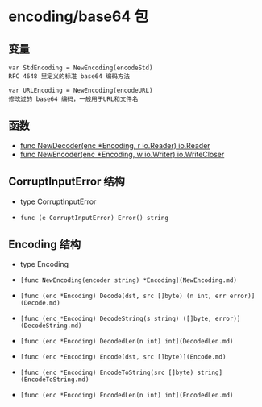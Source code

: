 # encoding/base64 包

## 变量

    var StdEncoding = NewEncoding(encodeStd)
    RFC 4648 里定义的标准 base64 编码方法

    var URLEncoding = NewEncoding(encodeURL)
    修改过的 base64 编码，一般用于URL和文件名

## 函数

- [func NewDecoder(enc *Encoding, r io.Reader) io.Reader](NewDecoder.md)
- [func NewEncoder(enc *Encoding, w io.Writer) io.WriteCloser](NewEncoder.md)

## CorruptInputError 结构
- type CorruptInputError
-     func (e CorruptInputError) Error() string

## Encoding 结构
- type Encoding
-     [func NewEncoding(encoder string) *Encoding](NewEncoding.md)
-     [func (enc *Encoding) Decode(dst, src []byte) (n int, err error)](Decode.md)
-     [func (enc *Encoding) DecodeString(s string) ([]byte, error)](DecodeString.md)
-     [func (enc *Encoding) DecodedLen(n int) int](DecodedLen.md)
-     [func (enc *Encoding) Encode(dst, src []byte)](Encode.md)
-     [func (enc *Encoding) EncodeToString(src []byte) string](EncodeToString.md)
-     [func (enc *Encoding) EncodedLen(n int) int](EncodedLen.md)
